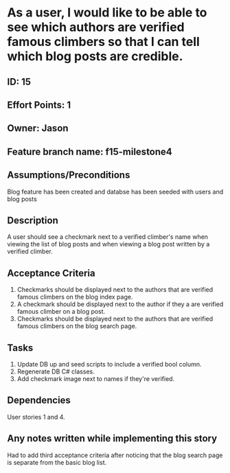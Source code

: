 # As a user, I would like to be able to see which authors are verified famous climbers so that I can tell which blog posts are credible.

## ID: 15
## Effort Points: 1
## Owner: Jason
## Feature branch name: f15-milestone4

## Assumptions/Preconditions
Blog feature has been created and databse has been seeded with users and blog posts

## Description
A user should see a checkmark next to a verified climber's name when viewing the list of blog posts and when viewing a blog post written by a verified climber.

## Acceptance Criteria

1. Checkmarks should be displayed next to the authors that are verified famous climbers on the blog index page.
2. A checkmark should be displayed next to the author if they a are verified famous climber on a blog post.
3. Checkmarks should be displayed next to the authors that are verified famous climbers on the blog search page.

## Tasks
1. Update DB up and seed scripts to include a verified bool column.
2. Regenerate DB C# classes.
3. Add checkmark image next to names if they're verified.

## Dependencies
User stories 1 and 4.

## Any notes written while implementing this story
Had to add third acceptance criteria after noticing that the blog search page is separate from the basic blog list.